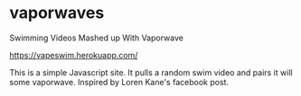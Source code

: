 # vaporwaves
Swimming Videos Mashed up With Vaporwave

https://vapeswim.herokuapp.com/

This is a simple Javascript site. It pulls a random swim video and pairs it will some vaporwave. Inspired  by Loren Kane's facebook post.
